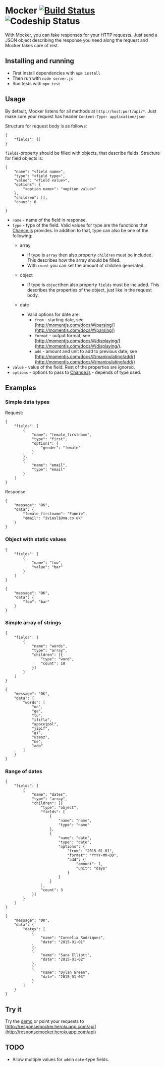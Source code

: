 # Mocker [![Build Status](https://travis-ci.org/hannupekka/mocker.svg?branch=master)](https://travis-ci.org/hannupekka/mocker) ![Codeship Status](https://codeship.com/projects/842f4440-bf18-0132-325a-020f906a5190/status?branch=master)

With Mocker, you can fake responses for your HTTP requests. Just send a JSON object describing the response you need along the request and Mocker takes care of rest.

## Installing and running
* First install dependencies with `npm install`
* Then run with `node server.js`
* Run tests with `npm test`

## Usage
By default, Mocker listens for all methods at `http://host:port/api/*`. Just make sure your request has header `Content-Type: application/json`.

Structure for request body is as follows:

```
{
	"fields": []
}
```

`fields`-property should be filled with objects, that describe fields. Structure for field objects is:

```
{
	"name": "<field name>",
	"type": "<field type>",
	"value": "<field value>",
	"options": {
		"<option name>": "<option value>"
	},
	"children": [],
	"count": 0

}
```

* `name` - name of the field in response.
* `type` - type of the field. Valid values for type are the functions  that [Chance.js](http://chancejs.com/) provides. In addition to that, type can also be one of the following:
	* array
		* If type is `array` then also property `children` must be included. This describes how the array should be filled.
		* With `count` you can set the amount of children generated.

	* object
		* If type is `object`then also property `fields` must be included. This describes the properties of the object, just like in the request body.
	* date
		* Valid options for date are:
			* `from` - starting date, see [http://momentjs.com/docs/#/parsing/](http://momentjs.com/docs/#/parsing/)
			* `format` - output format, see [http://momentjs.com/docs/#/displaying/](http://momentjs.com/docs/#/displaying/).
			* `add` - amount and unit to add to previous date, see [http://momentjs.com/docs/#/manipulating/add/](http://momentjs.com/docs/#/manipulating/add/)
* `value` - value of the field. Rest of the properties are ignored.
* `options` - options to pass to [Chance.js](http://chancejs.com/) - depends of type used.

## Examples
### Simple data types

Request:

```
{
	"fields": [
		{
			"name": "female_firstname",
			"type": "first",
			"options": {
				"gender": "female"
			}
		},
		{
			"name": "email",
			"type": "email"
		}
	]
}
```

Response:

```
{
	"message": "OK",
	"data": {
		"female_firstname": "Fannie",
		"email": "iviasli@na.co.uk"
	}
}
```

### Object with static values
```
{
	"fields": [
		{
			"name": "foo",
			"value": "bar"
		}
	]
}
```
```
{
	"message": "OK",
	"data": {
		"foo": "bar"
	}
}
```

### Simple array of strings
```
{
	"fields": [
		{
			"name": "words",
			"type": "array",
			"children": [{
				"type": "word",
				"count": 10
			}]
		}
	]
}
```
```
{
	"message": "OK",
	"data": {
		"words": [
			"on",
			"ge",
			"tu",
			"ififla",
			"apocejpol",
			"jipif",
			"gi",
			"uzeoz",
			"ne",
			"ado"
		]
	}
}
```
### Range of dates
```
{
	"fields": [
		{
			"name": "dates",
			"type": "array",
			"children": [{
				"type": "object",
				"fields": [
					{
						"name": "name",
						"type": "name"
					},
					{
						"name": "date",
						"type": "date",
						"options": {
							"from": "2015-01-01",
							"format": "YYYY-MM-DD",
							"add": {
								"amount": 1,
								"unit": "days"
							}
						}
					}
				],
				"count": 3
			}]
		}
	]
}
```
```
{
	"message": "OK",
	"data": {
		"dates": [
			{
				"name": "Cornelia Rodriquez",
				"date": "2015-01-01"
			},
			{
				"name": "Sara Elliott",
				"date": "2015-01-02"
			},
			{
				"name": "Dylan Green",
				"date": "2015-01-03"
			}
		]
	}
}
```

## Try it
Try the [demo](http://responsemocker.herokuapp.com/) or point your requests to [http://responsemocker.herokuapp.com/api](http://responsemocker.herokuapp.com/api)

## TODO
* Allow multiple values for `add`in `date`-type fields.

